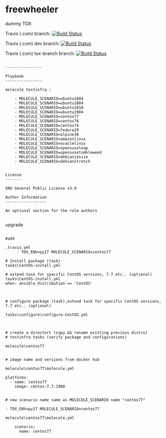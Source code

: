 # freewheeler
dummy TOX




Travis (.com) branch:
[![Build Status](https://travis-ci.com/githubfoam/freewheeler.svg?branch=master)](https://travis-ci.com/githubfoam/freewheeler)  

Travis (.com) dev branch:
[![Build Status](https://travis-ci.com/githubfoam/freewheeler.svg?branch=dev)](https://travis-ci.com/githubfoam/freewheeler)  

Travis (.com) tox-branch branch:
[![Build Status](https://travis-ci.com/githubfoam/freewheeler.svg?branch=tox-branch)](https://travis-ci.com/githubfoam/freewheeler)  




~~~~

----------------

Playbook
----------------

molecule testinfra :

    - MOLECULE_SCENARIO=ubuntu1604
    - MOLECULE_SCENARIO=ubuntu1804
    - MOLECULE_SCENARIO=ubuntu1810
    - MOLECULE_SCENARIO=ubuntu1904
    - MOLECULE_SCENARIO=centos77    
    - MOLECULE_SCENARIO=centos76
    - MOLECULE_SCENARIO=centos74
    - MOLECULE_SCENARIO=fedora29
    - MOLECULE_SCENARIO=alpine38
    - MOLECULE_SCENARIO=amazonlinux
    - MOLECULE_SCENARIO=oraclelinux
    - MOLECULE_SCENARIO=opensuseleap
    - MOLECULE_SCENARIO=opensusetumbleweed
    - MOLECULE_SCENARIO=debianjessie
    - MOLECULE_SCENARIO=debianstretch


License
-------

GNU General Public License v3.0

Author Information
------------------

An optional section for the role authors


~~~~

upgrade
~~~~

#add

.travis.yml
     - TOX_ENV=py27 MOLECULE_SCENARIO=centos77

# Install package (task)
tasks\CentOS-install.yml

# extend task for specific CentOS versions, 7.7 etc.. (optional)
tasks\CentOS-install.yml
when: ansible_distribution == 'CentOS'



# configure package (task),extend task for specific CentOS versions, 7.7 etc.. (optional)

tasks\configure\configure-CentOS.yml



# create a directort (copy && rename existing previous distro)
# testinfra tasks (verify package and configurations)

molecule\centos77


# image name and versions from docker hub

molecule\centos77\molecule.yml

platforms:
  - name: centos77
    image: centos:7.7.1908


# new scenario name same as MOLECULE_SCENARIO name "centos77"

- TOX_ENV=py27 MOLECULE_SCENARIO=centos77

molecule\centos77\molecule.yml

    scenario:
      name: centos77    


~~~~
